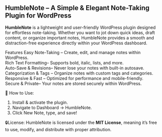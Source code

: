 ## **HumbleNote – A Simple & Elegant Note-Taking Plugin for WordPress**  

**HumbleNote** is a lightweight and user-friendly WordPress plugin designed for effortless note-taking. Whether you want to jot down quick ideas, draft content, or organize important notes, HumbleNote provides a smooth and distraction-free experience directly within your WordPress dashboard.  

 Features
Easy Note-Taking – Create, edit, and manage notes within WordPress.  
Rich Text Formatting– Supports bold, italic, lists, and more.  
Auto-Save & Revisions– Never lose your notes with built-in autosave.  
Categorization & Tags – Organize notes with custom tags and categories.  
Responsive & Fast – Optimized for performance and mobile-friendly.  
Secure & Private– Your notes are stored securely within WordPress.  

🔧 How to Use:
1. Install & activate the plugin.  
2. Navigate to Dashboard → HumbleNote.  
3. Click New Note, type, and save!  

🔒License: 
HumbleNote is licensed under the **MIT License**, meaning it’s free to use, modify, and distribute with proper attribution.  

